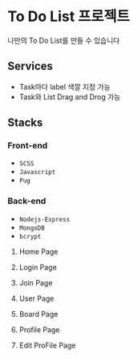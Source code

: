 # To Do List 프로젝트

나만의 To Do List를 만들 수 있습니다

## Services

- Task마다 label 색깔 지정 가능
- Task와 List Drag and Drog 가능

## Stacks

### Front-end

- `SCSS`
- `Javascript`
- `Pug`

### Back-end

- `Nodejs-Express`
- `MongoDB`
- `bcrypt`

1. Home Page

2. Login Page

3. Join Page

4. User Page 

4. Board Page

5. Profile Page 

6. Edit ProFile Page
